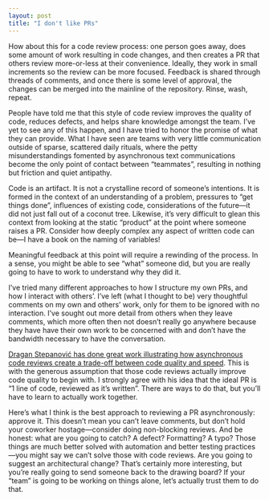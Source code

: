```yaml
---
layout: post
title: "I don't like PRs"
---
```


How about this for a code review process: one person goes away, does some amount of work resulting in code changes, and then creates a PR that others review more-or-less at their convenience. Ideally, they work in small increments so the review can be more focused. Feedback is shared through threads of comments, and once there is some level of approval, the changes can be merged into the mainline of the repository. Rinse, wash, repeat.

People have told me that this style of code review improves the quality of code, reduces defects, and helps share knowledge amongst the team. I’ve yet to see any of this happen, and I have tried to honor the promise of what they can provide. What I have seen are teams with very little communication outside of sparse, scattered daily rituals, where the petty misunderstandings fomented by asynchronous text communications become the only point of contact between “teammates”, resulting in nothing but friction and quiet antipathy.

Code is an artifact. It is not a crystalline record of someone’s intentions. It is formed in the context of an understanding of a problem, pressures to “get things done”, influences of existing code, considerations of the future—it did not just fall out of a coconut tree. Likewise, it’s very difficult to glean this context from looking at the static “product” at the point where someone raises a PR. Consider how deeply complex any aspect of written code can be—I have a book on the naming of variables!

Meaningful feedback at this point will require a rewinding of the process. In a sense, you might be able to see “what” someone did, but you are really going to have to work to understand why they did it.

I’ve tried many different approaches to how I structure my own PRs, and how I interact with others’. I’ve left (what I thought to be) very thoughtful comments on my own and others’ work, only for them to be ignored with no interaction. I’ve sought out more detail from others when they leave comments, which more often then not doesn’t really go anywhere because they have have their own work to be concerned with and don’t have the bandwidth necessary to have the conversation.

[Dragan Stepanović has done great work illustrating how asynchronous code reviews create a trade-off between code quality and speed](https://www.youtube.com/watch?v=_oUyOoh8KOo). This is with the generous assumption that those code reviews actually improve code quality to begin with. I strongly agree with his idea that the ideal PR is “1 line of code, reviewed as it’s written”. There are ways to do that, but you’ll have to learn to actually work together.

Here’s what I think is the best approach to reviewing a PR asynchronously: approve it. This doesn’t mean you can’t leave comments, but don’t hold your coworker hostage—consider doing non-blocking reviews. And be honest: what are you going to catch? A defect? Formatting? A typo? Those things are much better solved with automation and better testing practices—you might say we can’t solve those with code reviews. Are you going to suggest an architectural change? That’s certainly more interesting, but you’re really going to send someone back to the drawing board? If your “team” is going to be working on things alone, let’s actually trust them to do that.
